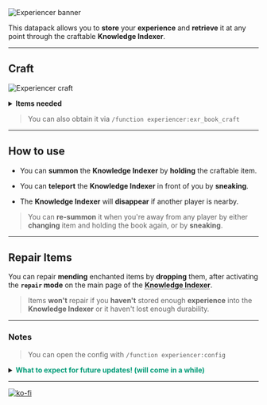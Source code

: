 <img src="https://github.com/El-Kavio/Experiencer/assets/140896938/514ed70f-37dc-4a4f-b62f-604b00224f92" alt="Experiencer banner">

This datapack allows you to **store** your **experience** and **retrieve** it at any point through the craftable **Knowledge Indexer**.

---

## Craft
<img src="https://github.com/El-Kavio/Experiencer/assets/140896938/06886851-e04c-449f-983b-754ff9268c1f" alt="Experiencer craft"><br>

<details><summary><b>Items needed</b></summary>

  - 2 Ender Chests
  - 2 Anvils
  - 2 Bottles o' Enchanting
  - 1 Soul Lantern
  - 1 Enchanted Book _(any)_
  - 1 Lime Shulker Box
</details>

> You can also obtain it via `/function experiencer:exr_book_craft`

---

## How to use

- You can **summon** the **Knowledge Indexer** by **holding** the craftable item.

- You can **teleport** the **Knowledge Indexer** in front of you by **sneaking**.

- The **Knowledge Indexer** will **disappear** if another player is nearby.
> You can **re-summon** it when you're away from any player by either **changing** item and holding the book again, or by **sneaking**.

---

## Repair Items

You can repair **mending** enchanted items by **dropping** them, after activating the **`repair` mode** on the main page of the <abbr title="The Interface produced by the craftable item.">**Knowledge Indexer**</abbr>.
> Items **won't** repair if you **haven't** stored enough **experience** into the **Knowledge Indexer** or it haven't lost enough durability.

---


### Notes

> You can open the config with `/function experiencer:config`

<details><summary><b><font color="#009B77">What to expect for future updates! (will come in a while)</b></font></summary>
<font color="#529082">

* Adding Lore and Trophies
* Adding more sound effects...
</font>
</details>

---

[![ko-fi](https://ko-fi.com/img/githubbutton_sm.svg)](https://ko-fi.com/kavio)
